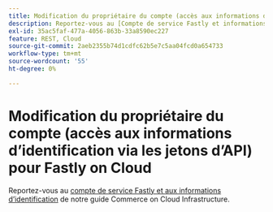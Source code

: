 ```yaml
---
title: Modification du propriétaire du compte (accès aux informations d’identification via les jetons d’API) pour Fastly on Cloud
description: Reportez-vous au [Compte de service Fastly et informations d’identification](https://experienceleague.adobe.com/en/docs/commerce-cloud-service/user-guide/cdn/fastly#fastly-service-account-and-credentials) dans notre documentation destinée aux développeurs.
exl-id: 35ac5faf-477a-4056-863b-33a8590ec227
feature: REST, Cloud
source-git-commit: 2aeb2355b74d1cdfc62b5e7c5aa04fcd0a654733
workflow-type: tm+mt
source-wordcount: '55'
ht-degree: 0%

---
```


# Modification du propriétaire du compte (accès aux informations d’identification via les jetons d’API) pour Fastly on Cloud

Reportez-vous au [compte de service Fastly et aux informations d’identification](https://experienceleague.adobe.com/docs/commerce-cloud-service/user-guide/cdn/setup-fastly/fastly-configuration.html?lang=en#test-fastly-credentials) de notre guide Commerce on Cloud Infrastructure.

